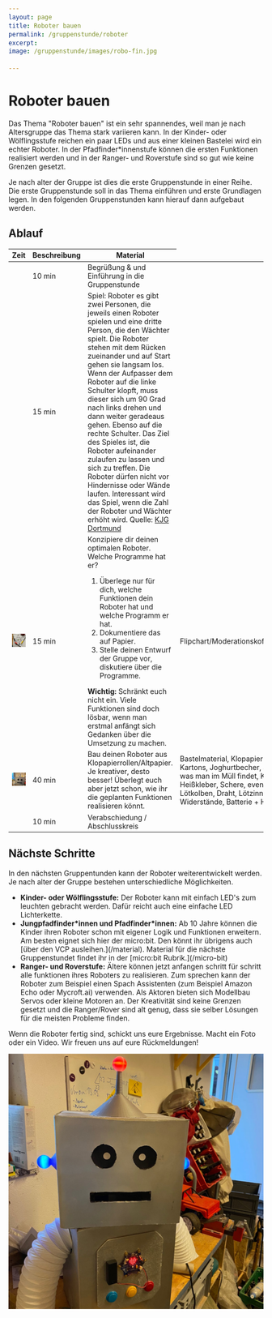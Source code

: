 ```yaml
---
layout: page
title: Roboter bauen
permalink: /gruppenstunde/roboter
excerpt:
image: /gruppenstunde/images/robo-fin.jpg

---
```


# Roboter bauen

Das Thema "Roboter bauen" ist ein sehr spannendes, weil man je nach Altersgruppe das Thema stark variieren kann. In der Kinder- oder Wölflingsstufe reichen ein paar LEDs und aus einer kleinen Bastelei wird ein echter Roboter. In der Pfadfinder*innenstufe
können die ersten Funktionen realisiert werden und in der Ranger- und Roverstufe sind so gut wie keine Grenzen gesetzt.

Je nach alter der Gruppe ist dies die erste Gruppenstunde in einer Reihe. Die erste Gruppenstunde soll in das Thema einführen und erste Grundlagen legen. In den folgenden Gruppenstunden kann hierauf dann aufgebaut werden.

## Ablauf

<table class="table table-striped table-hover">
    <thead>
        <tr>
            <th>Zeit</th>
            <th>Beschreibung</th>
            <th>Material</th>
        </tr>
    </thead>
    <tbody>
        <tr>
            <td></td>
            <td>10 min</td>
            <td>Begrüßung & und Einführung in die Gruppenstunde</td>
            <td></td>
        </tr>
        <tr>
            <td></td>
            <td>15 min</td>
            <td>Spiel: Roboter es gibt zwei Personen, die jeweils einen Roboter spielen und eine dritte Person, die den Wächter spielt. Die Roboter stehen mit dem Rücken zueinander und auf Start gehen sie langsam los. Wenn der Aufpasser dem Roboter auf die linke Schulter klopft, muss dieser sich um 90 Grad nach  links drehen und dann weiter geradeaus gehen. Ebenso auf die rechte Schulter. Das Ziel des Spieles ist, die Roboter aufeinander zulaufen zu lassen und sich zu treffen. Die Roboter dürfen nicht vor Hindernisse oder Wände laufen. Interessant wird das Spiel, wenn die Zahl der Roboter und Wächter erhöht wird. Quelle: <a href="http://kjg-dortmund.de/gruppenstundenspiele/roboter-spiel.html">KJG Dortmund</a></td>
            <td></td>
        </tr>
        <tr>
            <td><img  src="/gruppenstunde/images/roboter-idea.jpg" alt="Roboter Sketching" class="img-rounded img-responsive"/></td>
            <td>15 min</td>
            <td>
                Konzipiere dir deinen optimalen Roboter.<br />Welche Programme hat er?
                <ol>
                    <li>Überlege nur für dich, welche Funktionen dein Roboter hat und welche Programm er hat.</li>
                    <li>Dokumentiere das auf Papier.</li>
                    <li>Stelle deinen Entwurf der Gruppe vor, diskutiere über die Programme.</li>
                </ol>
                <b>Wichtig:</b> Schränkt euch nicht ein. Viele Funktionen sind doch lösbar, wenn man erstmal anfängt sich Gedanken über die Umsetzung zu machen.
            </td>
            <td>Flipchart/Moderationskoffer/Tafel</td>
        </tr>
        <tr>
            <td><img src="/gruppenstunde/images/robo-raw.jpg" alt="Papp Roboter" class="img-rounded img-responsive"/></td>
            <td>40 min</td>
            <td>Bau deinen Roboter aus Klopapierrollen/Altpapier. Je kreativer, desto besser! Überlegt euch aber jetzt schon, wie ihr die geplanten Funktionen realisieren könnt.</td>
            <td>Bastelmaterial, Klopapierrollen, Kartons, Joghurtbecher, alles, was man im Müll findet, Kleber, Heißkleber, Schere, eventuell Lötkolben, Draht, Lötzinn, LEDs, Widerstände, Batterie + Halter</td>
        </tr>
        <tr>
            <td></td>
            <td>10 min</td>
            <td>Verabschiedung / Abschlusskreis</td>
            <td></td>
        </tr>
    </tbody>
</table>


## Nächste Schritte


<div class="row">
    <div class="col-md-9">
        <p>In den nächsten Gruppentunden kann der Roboter weiterentwickelt werden. Je nach alter der Gruppe bestehen unterschiedliche Möglichkeiten.</p>
        <ul>
            <li>
                <b>Kinder- oder Wölflingsstufe:</b> Der Roboter kann mit einfach LED's zum leuchten gebracht werden. Dafür reicht auch eine einfache LED Lichterkette.
            </li>
            <li>
                <b>Jungpfadfinder*innen und Pfadfinder*innen:</b> Ab 10 Jahre können die Kinder ihren Roboter schon mit eigener Logik und Funktionen erweitern. Am besten eignet sich hier der micro:bit. Den könnt ihr übrigens auch [über den VCP ausleihen.](/material). Material für die nächste Gruppenstundet findet ihr in der [micro:bit Rubrik.](/micro-bit)
            </li>
            <li>
                <b>Ranger- und Roverstufe:</b> Ältere können jetzt anfangen schritt für schritt alle funktionen ihres Roboters zu realisieren. Zum sprechen kann der Roboter zum Beispiel einen Spach Assistenten (zum Beispiel Amazon Echo oder Mycroft.ai) verwenden. Als Aktoren bieten sich Modellbau Servos oder kleine Motoren an. Der Kreativität sind keine Grenzen gesetzt und die Ranger/Rover sind alt genug, dass sie selber Lösungen für die meisten Probleme finden.
            </li>
        </ul>
        <p>Wenn die Roboter fertig sind, schickt uns eure Ergebnisse. Macht ein Foto oder ein Video. Wir freuen uns auf eure Rückmeldungen!</p>
    </div>
    <div class="col-md-2">
        <img src="/gruppenstunde/images/robo-fin.jpg" alt="Papp Roboter mit LED's und Buttons" class="img-rounded img-responsive"/>
    </div>
</div>
